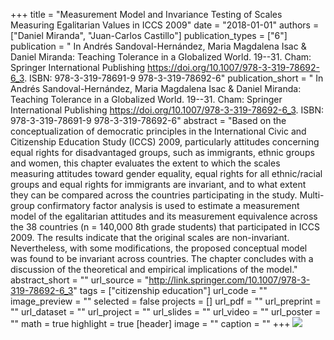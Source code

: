 +++
title = "Measurement Model and Invariance Testing of Scales Measuring Egalitarian Values in ICCS 2009"
date = "2018-01-01"
authors = ["Daniel Miranda", "Juan-Carlos Castillo"]
publication_types = ["6"]
publication = " In Andrés Sandoval-Hernández, Maria Magdalena Isac & Daniel Miranda: Teaching Tolerance in a Globalized World.  19--31. Cham: Springer International Publishing https://doi.org/10.1007/978-3-319-78692-6_3. ISBN: 978-3-319-78691-9 978-3-319-78692-6"
publication_short = " In Andrés Sandoval-Hernández, Maria Magdalena Isac & Daniel Miranda: Teaching Tolerance in a Globalized World.  19--31. Cham: Springer International Publishing https://doi.org/10.1007/978-3-319-78692-6_3. ISBN: 978-3-319-78691-9 978-3-319-78692-6"
abstract = "Based on the conceptualization of democratic principles in the International Civic and Citizenship Education Study (ICCS) 2009, particularly attitudes concerning equal rights for disadvantaged groups, such as immigrants, ethnic groups and women, this chapter evaluates the extent to which the scales measuring attitudes toward gender equality, equal rights for all ethnic/racial groups and equal rights for immigrants are invariant, and to what extent they can be compared across the countries participating in the study. Multi-group confirmatory factor analysis is used to estimate a measurement model of the egalitarian attitudes and its measurement equivalence across the 38 countries (n = 140,000 8th grade students) that participated in ICCS 2009. The results indicate that the original scales are non-invariant. Nevertheless, with some modifications, the proposed conceptual model was found to be invariant across countries. The chapter concludes with a discussion of the theoretical and empirical implications of the model."
abstract_short = ""
url_source = "http://link.springer.com/10.1007/978-3-319-78692-6_3"
tags = ["citizenship education"]
url_code = ""
image_preview = ""
selected = false
projects = []
url_pdf = ""
url_preprint = ""
url_dataset = ""
url_project = ""
url_slides = ""
url_video = ""
url_poster = ""
math = true
highlight = true
[header]
image = ""
caption = ""
+++
![](https://media.springernature.com/w306/springer-static/cover-hires/book/978-3-319-78692-6)
